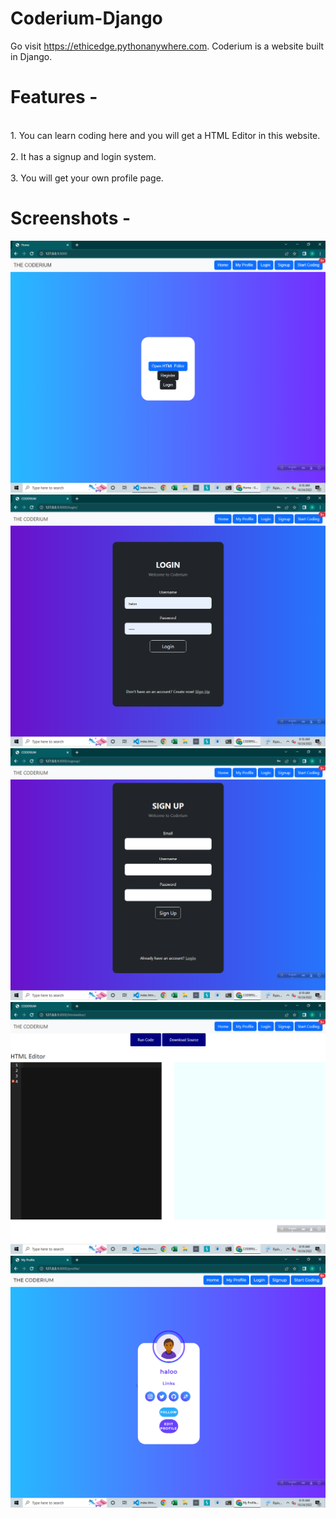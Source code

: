 # Coderium-Django
Go visit https://ethicedge.pythonanywhere.com.
Coderium is a website built in Django.
<h1>Features -</h1>
<br>1. You can learn coding here and you will get a HTML Editor in this website.</br>
<br>2. It has a signup and login system.</br>
<br>3. You will get your own profile page.</br>

<h1>Screenshots -</h1>
<img src="https://github.com/Shahmir-Riddo/Coderium-Django/blob/main/Screenshot%20(23).png">
<img src="https://github.com/Shahmir-Riddo/Coderium-Django/blob/main/Screenshot%20(24).png">
<img src="https://github.com/Shahmir-Riddo/Coderium-Django/blob/main/Screenshot%20(25).png">
<img src="https://github.com/Shahmir-Riddo/Coderium-Django/blob/main/Screenshot%20(26).png">
<img src="https://github.com/Shahmir-Riddo/Coderium-Django/blob/main/Screenshot%20(27).png">

